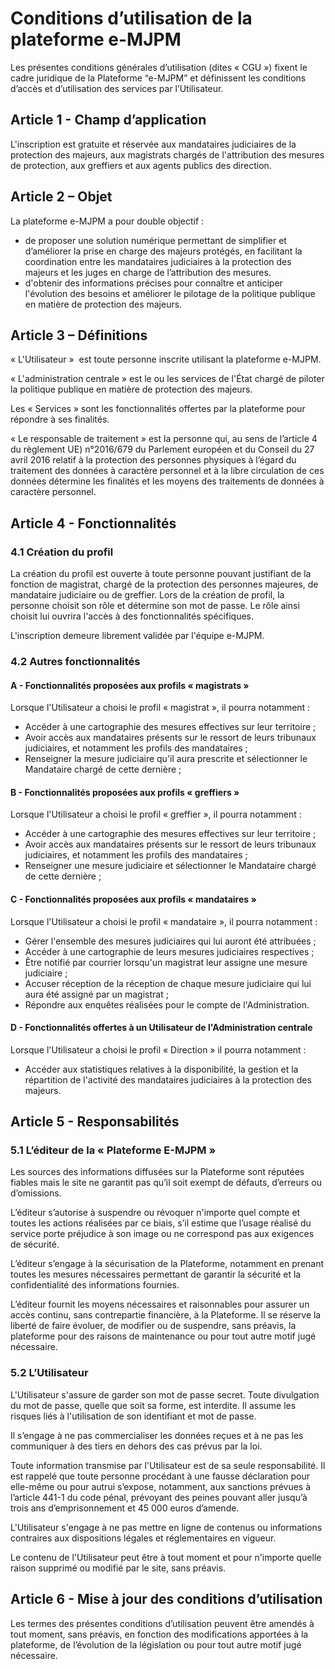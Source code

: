 # Conditions d’utilisation de la plateforme e-MJPM

Les présentes conditions générales d’utilisation (dites « CGU ») fixent le cadre juridique de la Plateforme “e-MJPM” et définissent les conditions d’accès et d’utilisation des services par l’Utilisateur.

## **Article 1 - Champ d’application**

L'inscription est gratuite et réservée aux mandataires judiciaires de la protection des majeurs, aux magistrats chargés de l'attribution des mesures de protection, aux greffiers et aux agents publics des direction.

## **Article 2 – Objet**

La plateforme e-MJPM a pour double objectif :

- de proposer une solution numérique permettant de simplifier et d’améliorer la prise en charge des majeurs protégés, en facilitant la coordination entre les mandataires judiciaires à la protection des majeurs et les juges en charge de l’attribution des mesures.
- d'obtenir des informations précises pour connaître et anticiper l'évolution des besoins et améliorer le pilotage de la politique publique en matière de protection des majeurs.

## **Article 3 – Définitions**

« L'Utilisateur »  est toute personne inscrite utilisant la plateforme e-MJPM.

« L'administration centrale » est le ou les services de l'État chargé de piloter la politique publique en matière de protection des majeurs.

Les « Services » sont les fonctionnalités offertes par la plateforme pour répondre à ses finalités.

« Le responsable de traitement » est la personne qui, au sens de l’article 4 du règlement UE) n°2016/679 du Parlement européen et du Conseil du 27 avril 2016 relatif à la protection des personnes physiques à l’égard du traitement des données à caractère personnel et à la libre circulation de ces données détermine les finalités et les moyens des traitements de données à caractère personnel.

## **Article 4 - Fonctionnalités**

### **4.1 Création du profil**

La création du profil est ouverte à toute personne pouvant justifiant de la fonction de magistrat, chargé de la protection des personnes majeures, de mandataire judiciaire ou de greffier. Lors de la création de profil, la personne choisit son rôle et détermine son mot de passe. Le rôle ainsi choisit lui ouvrira l'accès à des fonctionnalités spécifiques.

L'inscription demeure librement validée par l'équipe e-MJPM.

### **4.2 Autres fonctionnalités**

#### **A - Fonctionnalités proposées aux profils « magistrats »**

Lorsque l'Utilisateur a choisi le profil « magistrat », il pourra notamment :

- Accéder à une cartographie des mesures effectives sur leur territoire ;
- Avoir accès aux mandataires présents sur le ressort de leurs tribunaux judiciaires, et notamment les profils des mandataires ;
- Renseigner la mesure judiciaire qu'il aura prescrite et sélectionner le Mandataire chargé de cette dernière ;

#### **B - Fonctionnalités proposées aux profils « greffiers »**
Lorsque l'Utilisateur a choisi le profil « greffier », il pourra notamment : 
- Accéder à une cartographie des mesures effectives sur leur territoire ;
- Avoir accès aux mandataires présents sur le ressort de leurs tribunaux judiciaires, et notamment les profils des mandataires ;
- Renseigner une mesure judiciaire et sélectionner le Mandataire chargé de cette dernière ;

#### **C - Fonctionnalités proposées aux profils « mandataires »**

Lorsque l'Utilisateur a choisi le profil « mandataire », il pourra notamment :

- Gérer l'ensemble des mesures judiciaires qui lui auront été attribuées ;
- Accéder à une cartographie de leurs mesures judiciaires respectives ;
- Être notifié par courrier lorsqu'un magistrat leur assigne une mesure judiciaire ;
- Accuser réception de la réception de chaque mesure judiciaire qui lui aura été assigné par un magistrat ;
- Répondre aux enquêtes réalisées pour le compte de l'Administration.

#### **D - Fonctionnalités offertes à un Utilisateur de l'Administration centrale**

Lorsque l'Utilisateur a choisi le profil « Direction » il pourra notamment :

- Accéder aux statistiques relatives à la disponibilité, la gestion et la répartition de l'activité des mandataires judiciaires à la protection des majeurs.

## **Article 5 - Responsabilités**

### **5.1 L’éditeur de la « Plateforme E-MJPM »**

Les sources des informations diffusées sur la Plateforme sont réputées fiables mais le site ne garantit pas qu’il soit exempt de défauts, d’erreurs ou d’omissions.

L’éditeur s’autorise à suspendre ou révoquer n'importe quel compte et toutes les actions réalisées par ce biais, s’il estime que l’usage réalisé du service porte préjudice à son image ou ne correspond pas aux exigences de sécurité.

L’éditeur s’engage à la sécurisation de la Plateforme, notamment en prenant toutes les mesures nécessaires permettant de garantir la sécurité et la confidentialité des informations fournies.

L’éditeur fournit les moyens nécessaires et raisonnables pour assurer un accès continu, sans contrepartie financière, à la Plateforme. Il se réserve la liberté de faire évoluer, de modifier ou de suspendre, sans préavis, la plateforme pour des raisons de maintenance ou pour tout autre motif jugé nécessaire.

### **5.2 L’Utilisateur**

L'Utilisateur s'assure de garder son mot de passe secret. Toute divulgation du mot de passe, quelle que soit sa forme, est interdite. Il assume les risques liés à l'utilisation de son identifiant et mot de passe.

Il s’engage à ne pas commercialiser les données reçues et à ne pas les communiquer à des tiers en dehors des cas prévus par la loi.

Toute information transmise par l'Utilisateur est de sa seule responsabilité. Il est rappelé que toute personne procédant à une fausse déclaration pour elle-même ou pour autrui s’expose, notamment, aux sanctions prévues à l’article 441-1 du code pénal, prévoyant des peines pouvant aller jusqu’à trois ans d’emprisonnement et 45 000 euros d’amende.

L'Utilisateur s'engage à ne pas mettre en ligne de contenus ou informations contraires aux dispositions légales et réglementaires en vigueur.

Le contenu de l'Utilisateur peut être à tout moment et pour n'importe quelle raison supprimé ou modifié par le site, sans préavis.

## **Article 6 - Mise à jour des conditions d’utilisation**

Les termes des présentes conditions d’utilisation peuvent être amendés à tout moment, sans préavis, en fonction des modifications apportées à la plateforme, de l’évolution de la législation ou pour tout autre motif jugé nécessaire.
